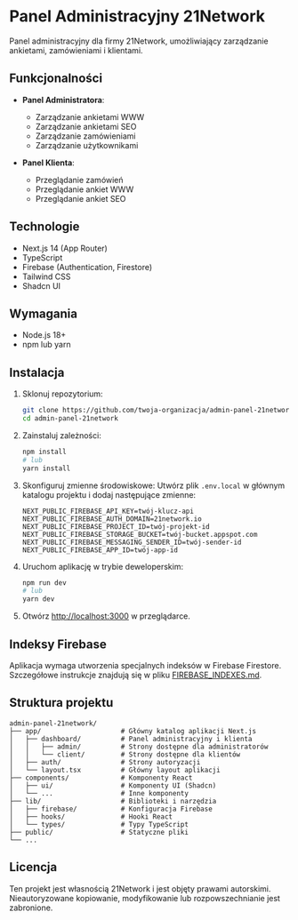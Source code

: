 # Panel Administracyjny 21Network

Panel administracyjny dla firmy 21Network, umożliwiający zarządzanie ankietami, zamówieniami i klientami.

## Funkcjonalności

- **Panel Administratora**:
  - Zarządzanie ankietami WWW
  - Zarządzanie ankietami SEO
  - Zarządzanie zamówieniami
  - Zarządzanie użytkownikami

- **Panel Klienta**:
  - Przeglądanie zamówień
  - Przeglądanie ankiet WWW
  - Przeglądanie ankiet SEO

## Technologie

- Next.js 14 (App Router)
- TypeScript
- Firebase (Authentication, Firestore)
- Tailwind CSS
- Shadcn UI

## Wymagania

- Node.js 18+
- npm lub yarn

## Instalacja

1. Sklonuj repozytorium:
   ```bash
   git clone https://github.com/twoja-organizacja/admin-panel-21network.git
   cd admin-panel-21network
   ```

2. Zainstaluj zależności:
   ```bash
   npm install
   # lub
   yarn install
   ```

3. Skonfiguruj zmienne środowiskowe:
   Utwórz plik `.env.local` w głównym katalogu projektu i dodaj następujące zmienne:
   ```
   NEXT_PUBLIC_FIREBASE_API_KEY=twój-klucz-api
   NEXT_PUBLIC_FIREBASE_AUTH_DOMAIN=21network.io
   NEXT_PUBLIC_FIREBASE_PROJECT_ID=twój-projekt-id
   NEXT_PUBLIC_FIREBASE_STORAGE_BUCKET=twój-bucket.appspot.com
   NEXT_PUBLIC_FIREBASE_MESSAGING_SENDER_ID=twój-sender-id
   NEXT_PUBLIC_FIREBASE_APP_ID=twój-app-id
   ```

4. Uruchom aplikację w trybie deweloperskim:
   ```bash
   npm run dev
   # lub
   yarn dev
   ```

5. Otwórz [http://localhost:3000](http://localhost:3000) w przeglądarce.

## Indeksy Firebase

Aplikacja wymaga utworzenia specjalnych indeksów w Firebase Firestore. Szczegółowe instrukcje znajdują się w pliku [FIREBASE_INDEXES.md](./FIREBASE_INDEXES.md).

## Struktura projektu

```
admin-panel-21network/
├── app/                    # Główny katalog aplikacji Next.js
│   ├── dashboard/          # Panel administracyjny i klienta
│   │   ├── admin/          # Strony dostępne dla administratorów
│   │   └── client/         # Strony dostępne dla klientów
│   ├── auth/               # Strony autoryzacji
│   └── layout.tsx          # Główny layout aplikacji
├── components/             # Komponenty React
│   ├── ui/                 # Komponenty UI (Shadcn)
│   └── ...                 # Inne komponenty
├── lib/                    # Biblioteki i narzędzia
│   ├── firebase/           # Konfiguracja Firebase
│   ├── hooks/              # Hooki React
│   └── types/              # Typy TypeScript
├── public/                 # Statyczne pliki
└── ...
```

## Licencja

Ten projekt jest własnością 21Network i jest objęty prawami autorskimi. Nieautoryzowane kopiowanie, modyfikowanie lub rozpowszechnianie jest zabronione.
